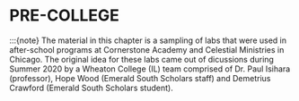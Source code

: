 # PRE-COLLEGE
:::{note}
The material in this chapter is a sampling of labs that were used in after-school programs at Cornerstone Academy and Celestial Ministries in Chicago.  The original idea for these labs came out of dicussions during Summer 2020 by a Wheaton College (IL) team comprised of Dr. Paul Isihara (professor), Hope Wood (Emerald South Scholars staff) and Demetrius Crawford (Emerald South Scholars student).